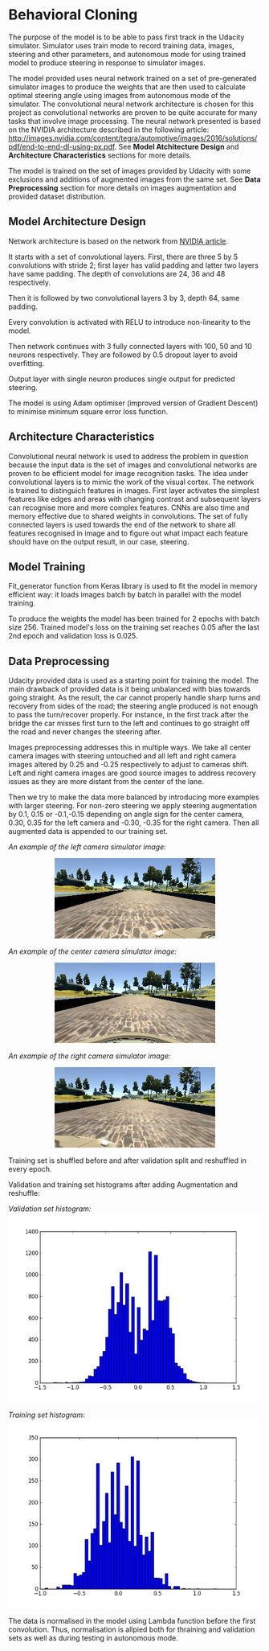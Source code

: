 # Behavioral Cloning

The purpose of the model is to be able to pass first track in the Udacity simulator. Simulator uses train mode to record training data, images, steering and other parameters, and autonomous mode for using trained model to produce steering in response to simulator images.

The model provided uses neural network trained on a set of pre-generated simulator images to produce the weights that are then used to calculate optimal steering angle using images from autonomous mode of the simulator. The convolutional neural network architecture is chosen for this project as convolutional networks are proven to be quite accurate for many tasks that involve image processing. The neural network presented is based on the NVIDIA architecture described in the following article: <http://images.nvidia.com/content/tegra/automotive/images/2016/solutions/pdf/end-to-end-dl-using-px.pdf>. See **Model Atchitecture Design** and **Architecture Characteristics** sections for more details.

The model is trained on the set of images provided by Udacity with some exclusions and additions of augmented images from the same set. See **Data Preprocessing** section for more details on images augmentation and provided dataset distribution.

## Model Architecture Design

Network architecture is based on the network from [NVIDIA article](http://images.nvidia.com/content/tegra/automotive/images/2016/solutions/pdf/end-to-end-dl-using-px.pdf).

It starts with a set of convolutional layers. First, there are three 5 by 5 convolutions with stride 2; first layer has valid padding and latter two layers have same padding. The depth of convolutions are 24, 36 and 48 respectively.

Then it is followed by two convolutional layers 3 by 3, depth 64, same padding.

Every convolution is activated with RELU to introduce non-linearity to the model.

Then network continues with 3 fully connected layers with 100, 50 and 10 neurons respectively. They are followed by 0.5 dropout layer to avoid overfitting.

Output layer with single neuron produces single output for predicted steering.

The model is using Adam optimiser (improved version of Gradient Descent) to minimise minimum square error loss function.

## Architecture Characteristics

Convolutional neural network is used to address the problem in question because the input data is the set of images and convolutional networks are proven to be efficient model for image recognition tasks. The idea under convolutional layers is to mimic the work of the visual cortex. The network is trained to distinguich features in images. First layer activates the simplest features like edges and areas with changing contrast and subsequent layers can recognise more and more complex features. CNNs are also time and memory effective due to shared weights in convolutions. The set of fully connected layers is used towards the end of the network to share all features recognised in image and to figure out what impact each feature should have on the output result, in our case, steering.   

## Model Training

Fit_generator function from Keras library is used to fit the model in memory efficient way: it loads images batch by batch in parallel with the model training.

To produce the weights the model has been trained for 2 epochs with batch size 256. Trained model's loss on the training set reaches 0.05 after the last 2nd epoch and validation loss is 0.025. 

## Data Preprocessing

Udacity provided data is used as a starting point for training the model. The main drawback of provided data is it being unbalanced with bias towards going straight. As the result, the car cannot properly handle sharp turns and recovery from sides of the road; the steering angle produced is not enough to pass the turn/recover properly. For instance, in the first track after the bridge the car misses first turn to the left and continues to go straight off the road and never changes the steering after.  

Images preprocessing addresses this in multiple ways. We take all center camera images with steering untouched and all left and right camera images altered by 0.25 and -0.25 respectively to adjust to cameras shift. Left and right camera images are good source images to address recovery issues as they are more distant from the center of the lane.

Then we try to make the data more balanced by introducing more examples with larger steering. For non-zero steering we apply steering augmentation by 0.1, 0.15 or -0.1,-0.15 depending on angle sign for the center camera, 0.30, 0.35 for the left camera and -0.30, -0.35 for the right camera. Then all augmented data is appended to our training set. 

*An example of the left camera simulator image:*<br /> 
<p align="center"><img src ="left_2016_12_01_13_30_48_287.jpg" /></p>

*An example of the center camera simulator image:*<br /> 
<p align="center"><img src ="center_2016_12_01_13_30_48_287.jpg" /></p>

*An example of the right camera simulator image:*<br />
<p align="center"><img src ="right_2016_12_01_13_30_48_287.jpg" /></p>

Training set is shuffled before and after validation split and reshuffled in every epoch.

Validation and training set histograms after adding Augmentation and reshuffle:

*Validation set histogram:* 
![Validation set histogram](hist_validation.jpeg)

*Training set histogram:* 
![Training set histogram](hist_training.jpeg)

The data is normalised in the model using Lambda function before the first convolution. Thus, normalisation is allpied both for thraining and validation sets as well as during testing in autonomous mode.




